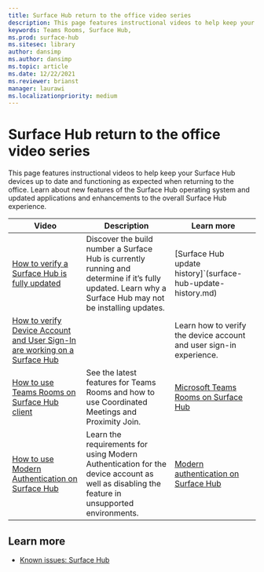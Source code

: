 ```yaml
---
title: Surface Hub return to the office video series
description: This page features instructional videos to help keep your Surface Hub devices up to date and functioning as expected
keywords: Teams Rooms, Surface Hub, 
ms.prod: surface-hub
ms.sitesec: library
author: dansimp
ms.author: dansimp
ms.topic: article
ms.date: 12/22/2021
ms.reviewer: brianst
manager: laurawi
ms.localizationpriority: medium
---
```


# Surface Hub return to the office video series 

This page features instructional videos to help keep your Surface Hub devices up to date and functioning as expected when returning to the office.  Learn about new features of the Surface Hub operating system and updated applications and enhancements to the overall Surface Hub experience.
 
| Video                                                                                                        | Description                                                                                                                                              | Learn more                                                                                                                                                     |
| ------------------------------------------------------------------------------------------------------------ | -------------------------------------------------------------------------------------------------------------------------------------------------------- | -------------------------------------------------------------------------------------------------------------------------------------------------------------- |
| [How to verify a Surface Hub is fully updated](https://youtu.be/rxL5cUS_3TA)                                 | Discover the build number a Surface Hub is currently running and determine if it’s fully updated. Learn why a Surface Hub may not be installing updates. | [Surface Hub update history]`(surface-hub-update-history.md)                                                                                                                                     |
| [How to verify Device Account and User Sign-In are working on a Surface Hub](https://youtu.be/GDACltfrIdA) | | Learn how to verify the device account and user sign-in experience.                                                                                      | [Create and test a device account](create-and-test-a-device-account-surface-hub.md#account-verification-and-testing) |
| [How to use Teams Rooms on Surface Hub client](https://youtu.be/1NzbvPkBC-s)                                 | See the latest features for Teams Rooms and how to use Coordinated Meetings and Proximity Join.                                                          | [Microsoft Teams Rooms on Surface Hub](surface-hub-teams-rooms.md)                                                   |
| [How to use Modern Authentication on Surface Hub](https://youtu.be/6d2WAs9bC0o)                              | Learn the requirements for using Modern Authentication for the device account as well as disabling the feature in unsupported environments.              | [Modern authentication on Surface Hub](surface-hub-modern-auth.md)                                                   |

## Learn more

- [Known issues: Surface Hub](surface-hub-2020-team-update-known-issues)

